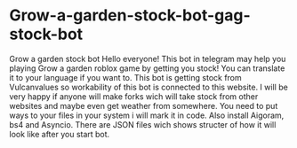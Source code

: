 # Grow-a-garden-stock-bot-gag-stock-bot
Grow a garden stock bot
Hello everyone!
This bot in telegram may help you playing Grow a garden roblox game by getting you stock! You can translate it to your language if you want to.
This bot is getting stock from Vulcanvalues so workability of this bot is connected to this website.
I will be very happy if anyone will make forks wich will take stock from other websites and maybe even get weather from somewhere.
You need to put ways to your files in your system i will mark it in code.
Also install Aigoram, bs4 and Asyncio.
There are JSON files wich shows structer of how it will look like after you start bot.
